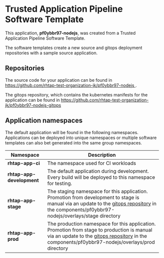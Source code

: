 # Trusted Application Pipeline Software Template

This application, **pf0ybbr97-nodejs**, was created from a Trusted Application Pipeline Software Template.

The software templates create a new source and gitops deployment repositories with a sample source application. 

## Repositories

The source code for your application can be found in [https://github.com/rhtap-test-organization-jk/pf0ybbr97-nodejs ](https://github.com/rhtap-test-organization-jk/pf0ybbr97-nodejs ).
 
The gitops repository, which contains the kubernetes manifests for the application can be found in 
[https://github.com/rhtap-test-organization-jk/pf0ybbr97-nodejs-gitops ](https://github.com/rhtap-test-organization-jk/pf0ybbr97-nodejs-gitops ) 

## Application namespaces 

The default application will be found in the following namespaces. Applications can be deployed into unique namespaces or multiple software templates can also bet generated into the same group namespaces.  

|  Namespace   |  Description   |  
| -------- | -------- |
| **rhtap-app-ci** | The namespace used for CI workloads |
| **rhtap-app-development** | The default application during development. Every build will be deployed to this namespace for testing. |
| **rhtap-app-stage** | The staging namespace for this application. Promotion from development to stage is manual via an update to the [gitops repository](https://github.com/rhtap-test-organization-jk/pf0ybbr97-nodejs-gitops ) in the components/pf0ybbr97-nodejs/overlays/stage directory |
| **rhtap-app-prod** | The production namespace for this application. Promotion from stage to production is manual via an update to the [gitops repository](https://github.com/rhtap-test-organization-jk/pf0ybbr97-nodejs-gitops ) in the components/pf0ybbr97-nodejs/overlays/prod directory |